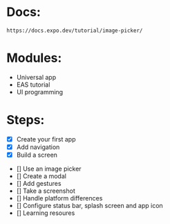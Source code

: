 # Docs:

`https://docs.expo.dev/tutorial/image-picker/`

# Modules:

- Universal app
- EAS tutorial
- UI programming

# Steps:

- [x] Create your first app
- [x] Add navigation
- [x] Build a screen
- [] Use an image picker
- [] Create a modal
- [] Add gestures
- [] Take a screenshot
- [] Handle platform differences
- [] Configure status bar, splash screen and app icon
- [] Learning resoures
